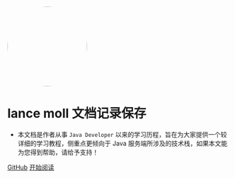 <img width="180px" style="border-radius: 50%" bor src="https://lancemoll.oss-cn-chengdu.aliyuncs.com/headPic.jpg">

# lance moll 文档记录保存

- 本文档是作者从事 ```Java Developer``` 以来的学习历程，旨在为大家提供一个较详细的学习教程，侧重点更倾向于 Java 服务端所涉及的技术栈，如果本文能为您得到帮助，请给予支持！

<!-- [![stars](https://badgen.net/github/stars/Q-Angelo/Nodejs-Roadmap?icon=github&color=4ab8a1)](https://github.com/Q-Angelo/Nodejs-Roadmap) [![forks](https://badgen.net/github/forks/Q-Angelo/Nodejs-Roadmap?icon=github&color=4ab8a1)](https://github.com/Q-Angelo/Nodejs-Roadmap) -->

[GitHub](<https://github.com/tanquange?tab=projects>)
[开始阅读](README.md)
